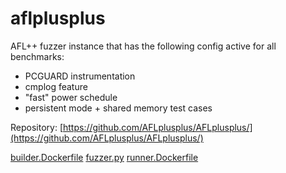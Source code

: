 # aflplusplus

AFL++ fuzzer instance that has the following config active for all benchmarks:
  - PCGUARD instrumentation 
  - cmplog feature
  - "fast" power schedule
  - persistent mode + shared memory test cases

Repository: [https://github.com/AFLplusplus/AFLplusplus/](https://github.com/AFLplusplus/AFLplusplus/)

[builder.Dockerfile](builder.Dockerfile)
[fuzzer.py](fuzzer.py)
[runner.Dockerfile](runner.Dockerfile)
